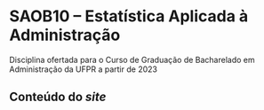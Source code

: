 # SAOB10 – Estatística Aplicada à Administração

Disciplina ofertada para o Curso de Graduação de Bacharelado em Administração da UFPR a partir de 2023

## Conteúdo do *site*
